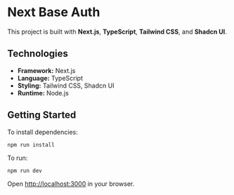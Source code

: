 # Next Base Auth

This project is built with **Next.js**, **TypeScript**, **Tailwind CSS**, and **Shadcn UI**.

## Technologies
- **Framework:** Next.js
- **Language:** TypeScript
- **Styling:** Tailwind CSS, Shadcn UI
- **Runtime:** Node.js

## Getting Started

To install dependencies:
```
npm run install
```

To run:
```
npm run dev
```
Open [http://localhost:3000](http://localhost:3000) in your browser.
